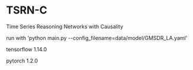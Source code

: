 # TSRN-C
Time Series Reasoning Networks with Causality




run with 'python main.py --config_filename=data/model/GMSDR_LA.yaml'


tensorflow                1.14.0

pytorch                   1.2.0
